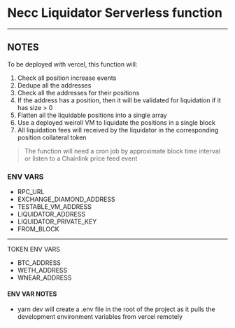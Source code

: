 # Necc Liquidator Serverless function

---

## NOTES

To be deployed with vercel, this function will:

1. Check all position increase events
2. Dedupe all the addresses
3. Check all the addresses for their positions
4. If the address has a position, then it will be validated for liquidation if it has size > 0
5. Flatten all the liquidable positions into a single array
6. Use a deployed weiroll VM to liquidate the positions in a single block
7. All liquidation fees will received by the liquidator in the corresponding position collateral token

> The function will need a cron job by approximate block time interval or listen to a Chainlink price feed event

### ENV VARS

-   RPC_URL
-   EXCHANGE_DIAMOND_ADDRESS
-   TESTABLE_VM_ADDRESS
-   LIQUIDATOR_ADDRESS
-   LIQUIDATOR_PRIVATE_KEY
-   FROM_BLOCK

---

TOKEN ENV VARS

-   BTC_ADDRESS
-   WETH_ADDRESS
-   WNEAR_ADDRESS

#### ENV VAR NOTES

-   yarn dev will create a .env file in the root of the project as it pulls the development environment variables from vercel remotely
